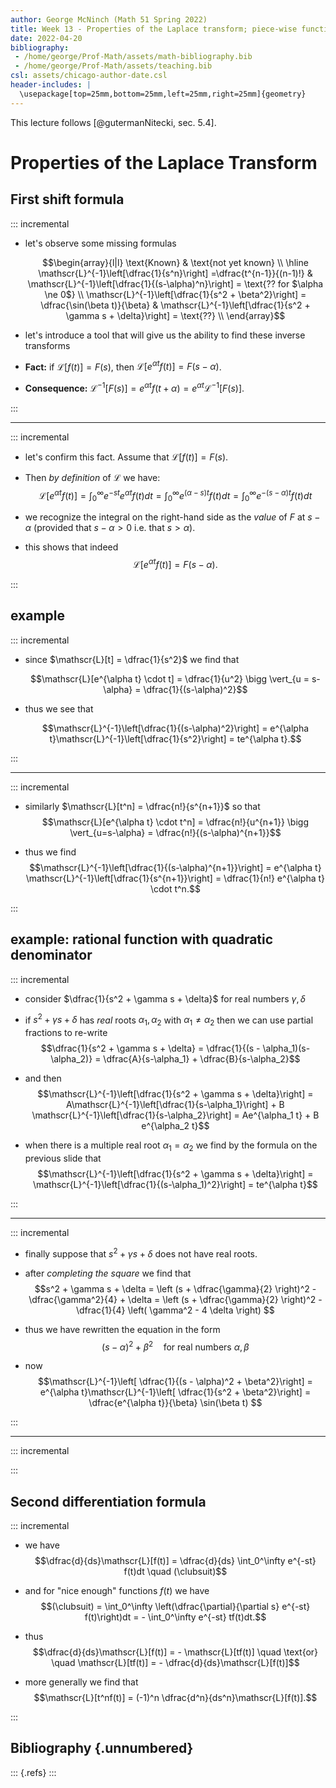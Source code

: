 ```yaml
---
author: George McNinch (Math 51 Spring 2022)
title: Week 13 - Properties of the Laplace transform; piece-wise functions
date: 2022-04-20
bibliography: 
 - /home/george/Prof-Math/assets/math-bibliography.bib
 - /home/george/Prof-Math/assets/teaching.bib
csl: assets/chicago-author-date.csl
header-includes: |
  \usepackage[top=25mm,bottom=25mm,left=25mm,right=25mm]{geometry}
---
```


This lecture follows [@gutermanNitecki, sec. 5.4].

# Properties of the Laplace Transform

## First shift formula

::: incremental

- let's observe some missing formulas

  $$\begin{array}{l|l}
  \text{Known} & \text{not yet known} \\
  \hline
  \mathscr{L}^{-1}\left[\dfrac{1}{s^n}\right] =\dfrac{t^{n-1}}{(n-1)!} & 
  \mathscr{L}^{-1}\left[\dfrac{1}{(s-\alpha)^n}\right] = \text{?? for $\alpha \ne 0$} \\
  \mathscr{L}^{-1}\left[\dfrac{1}{s^2 + \beta^2}\right] =
  \dfrac{\sin(\beta t)}{\beta} & 
  \mathscr{L}^{-1}\left[\dfrac{1}{s^2 + \gamma s +  \delta}\right] = \text{??} \\
  \end{array}$$
  
- let's introduce a tool that will give us the ability to find these inverse transforms

- **Fact:** if $\mathscr{L}[f(t)] = F(s)$, then $\mathscr{L}[e^{\alpha t}f(t)] = F(s-\alpha)$.

- **Consequence:** $\mathscr{L}^{-1}[F(s)] = e^{\alpha t}f(t + \alpha) = e^{\alpha t}\mathscr{L}^{-1}[F(s)]$.

:::

----

::: incremental

- let's confirm this fact. Assume that $\mathscr{L}[f(t)] = F(s)$. 

- Then *by definition* of $\mathscr{L}$ we have:
  $$\mathscr{L}[e^{\alpha t}f(t)] = \int_0^\infty e^{-st} e^{\alpha t} f(t) dt 
  = \int_0^\infty e^{(\alpha-s)t} f(t) dt = 
  \int_0^\infty e^{-(s-\alpha)t} f(t) dt$$
  
- we recognize the integral on the right-hand side as the *value* of $F$ at $s-\alpha$
  (provided that $s-\alpha > 0$ i.e. that $s > \alpha$).

- this shows that indeed 
  $$\mathscr{L}[e^{\alpha t}f(t)] = F(s-\alpha).$$

:::

## example

::: incremental

- since $\mathscr{L}[t] = \dfrac{1}{s^2}$ we find that 

  $$\mathscr{L}[e^{\alpha t} \cdot t] = \dfrac{1}{u^2} \bigg \vert_{u = s-\alpha} = \dfrac{1}{(s-\alpha)^2}$$

- thus we see that 

  $$\mathscr{L}^{-1}\left[\dfrac{1}{(s-\alpha)^2}\right] = e^{\alpha
  t}\mathscr{L}^{-1}\left[\dfrac{1}{s^2}\right] = te^{\alpha t}.$$

:::

---

::: incremental

- similarly $\mathscr{L}[t^n] = \dfrac{n!}{s^{n+1}}$ so that
  $$\mathscr{L}[e^{\alpha t} \cdot t^n] = \dfrac{n!}{u^{n+1}} \bigg \vert_{u=s-\alpha}
  = \dfrac{n!}{(s-\alpha)^{n+1}}$$
  
- thus we find
  $$\mathscr{L}^{-1}\left[\dfrac{1}{(s-\alpha)^{n+1}}\right] =
  e^{\alpha t} \mathscr{L}^{-1}\left[\dfrac{1}{s^{n+1}}\right] = \dfrac{1}{n!} e^{\alpha t} \cdot t^n.$$

:::

## example: rational function with quadratic denominator

::: incremental

- consider $\dfrac{1}{s^2 + \gamma s + \delta}$ for real numbers $\gamma,\delta$

- if $s^2 + \gamma s + \delta$ has *real* roots $\alpha_1,\alpha_2$
  with $\alpha_1 \ne \alpha_2$ then we can use partial fractions to
  re-write $$\dfrac{1}{s^2 + \gamma s + \delta} = \dfrac{1}{(s -
  \alpha_1)(s-\alpha_2)} = \dfrac{A}{s-\alpha_1} +
  \dfrac{B}{s-\alpha_2}$$

- and then 
  $$\mathscr{L}^{-1}\left[\dfrac{1}{s^2 + \gamma s + \delta}\right] = 
  A\mathscr{L}^{-1}\left[\dfrac{1}{s-\alpha_1}\right] + B \mathscr{L}^{-1}\left[\dfrac{1}{s-\alpha_2}\right]
  = Ae^{\alpha_1 t} + B e^{\alpha_2 t}$$
  
- when there is a multiple real root $\alpha_1 = \alpha_2$ we find by
  the formula on the previous slide that
  $$\mathscr{L}^{-1}\left[\dfrac{1}{s^2 + \gamma s + \delta}\right] =
  \mathscr{L}^{-1}\left[\dfrac{1}{(s-\alpha_1)^2}\right] = te^{\alpha
  t}$$

:::

---

:::  incremental

- finally suppose that $s^2 + \gamma s + \delta$ does not have real roots.
  
- after  *completing the square* we find that
  $$s^2 + \gamma s + \delta = \left (s + \dfrac{\gamma}{2} \right)^2 - \dfrac{\gamma^2}{4} + \delta
  = \left (s + \dfrac{\gamma}{2} \right)^2 - \dfrac{1}{4} \left( \gamma^2 - 4 \delta \right)
  $$

- thus we have rewritten the equation in the form
  $$(s - \alpha)^2 + \beta^2 \quad \text{for real numbers $\alpha,\beta$}$$

- now
  $$\mathscr{L}^{-1}\left[ \dfrac{1}{(s - \alpha)^2 + \beta^2}\right]
  = e^{\alpha t}\mathscr{L}^{-1}\left[ \dfrac{1}{s^2 + \beta^2}\right]
  = \dfrac{e^{\alpha t}}{\beta} \sin(\beta t)
  $$

:::

----

::: incremental



:::


## Second differentiation formula

::: incremental

- we have
  $$\dfrac{d}{ds}\mathscr{L}[f(t)] = \dfrac{d}{ds} \int_0^\infty e^{-st} f(t)dt
  \quad (\clubsuit)$$
- and for "nice enough" functions $f(t)$ we have $$(\clubsuit) =
  \int_0^\infty \left(\dfrac{\partial}{\partial s} e^{-st}
  f(t)\right)dt = - \int_0^\infty e^{-st} tf(t)dt.$$

- thus
  $$\dfrac{d}{ds}\mathscr{L}[f(t)] = - \mathscr{L}[tf(t)] \quad \text{or}
  \quad \mathscr{L}[tf(t)] = - \dfrac{d}{ds}\mathscr{L}[f(t)]$$

- more generally we find that
  $$\mathscr{L}[t^nf(t)] = (-1)^n \dfrac{d^n}{ds^n}\mathscr{L}[f(t)].$$

:::

## Bibliography {.unnumbered}

::: {.refs}
:::
